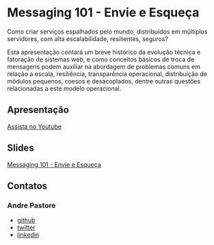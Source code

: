 # Messaging 101 - Envie e Esqueça

Como criar serviços espalhados pelo mundo, distribuídos em múltiplos servidores, com alta escalabilidade, resilientes, seguros?

Esta apresentação contará um breve histórico da evolução técnica e fatoração de sistemas web, e como conceitos básicos de troca de mensagens podem auxiliar na abordagem de problemas comuns em relação a escala, resiliência, transparência operacional, distribuição de módulos pequenos, coesos e desacoplados, dentre outras questões relacionadas a este modelo operacional.


## Apresentação

[Assista no Youtube](https://www.youtube.com/watch?v=xqXYEL0SmyM)


## Slides

[Messaging 101 - Envie e Esqueça](https://docs.google.com/presentation/d/1hXVz8ng8juIJu3j1QAwy5EDhRhnoC0FKO8D4X0HmGno/present)


## Contatos

### Andre Pastore

* [github](https://github.com/apast)
* [twitter](https://twitter.com/apast)
* [linkedin](https://www.linkedin.com/in/andrepastore/)
